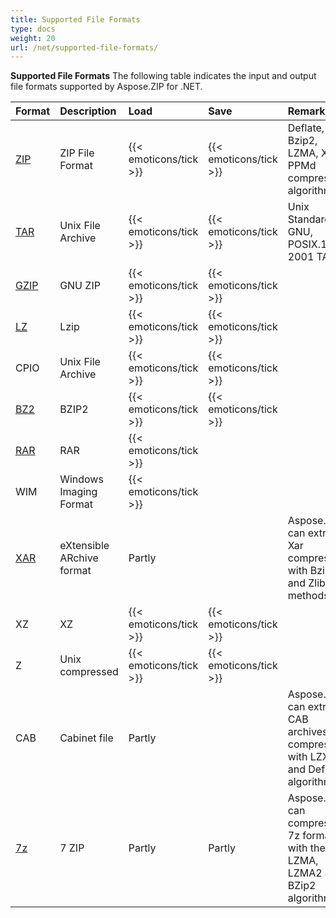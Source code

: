 ```yaml
---
title: Supported File Formats
type: docs
weight: 20
url: /net/supported-file-formats/
---
```


**Supported File Formats**
The following table indicates the input and output file formats supported by Aspose.ZIP for .NET.

|**Format**|**Description**|**Load**|**Save**|**Remarks**|
| :- | :- | :- | :- | :- |
|[ZIP](https://docs.fileformat.com/compression/zip/)|ZIP File Format|{{< emoticons/tick >}}|{{< emoticons/tick >}}|Deflate, Bzip2, LZMA, XZ or PPMd compression algorithms.|
|[TAR](https://docs.fileformat.com/compression/tar/)|Unix File Archive|{{< emoticons/tick >}}|{{< emoticons/tick >}}|Unix Standard, GNU, POSIX.1-2001 TAR|
|[GZIP](https://docs.fileformat.com/compression/gz/)|GNU ZIP|{{< emoticons/tick >}}|{{< emoticons/tick >}}| |
|[LZ](https://docs.fileformat.com/compression/lz/)|Lzip|{{< emoticons/tick >}}|{{< emoticons/tick >}}| |
|CPIO|Unix File Archive|{{< emoticons/tick >}}|{{< emoticons/tick >}}| |
|[BZ2](https://docs.fileformat.com/compression/bz2/)|BZIP2|{{< emoticons/tick >}}|{{< emoticons/tick >}}| |
|[RAR](https://docs.fileformat.com/compression/rar/)|RAR|{{< emoticons/tick >}}| | |
|WIM|Windows Imaging Format|{{< emoticons/tick >}}| | |
|[XAR](https://docs.fileformat.com/compression/xar/)|eXtensible ARchive format|Partly| |Aspose.ZIP can extract Xar compressed with Bzip2 and Zlib methods.|
|XZ|XZ|{{< emoticons/tick >}}|{{< emoticons/tick >}}| |
|Z|Unix compressed|{{< emoticons/tick >}}|{{< emoticons/tick >}}| |
|CAB|Cabinet file|Partly| |Aspose.ZIP can extract CAB archives compressed with LZX and Deflate algorithms.|
|[7z](https://docs.fileformat.com/compression/7z/)|7 ZIP|Partly|Partly|Aspose.ZIP can compress to 7z format with the LZMA, LZMA2 and BZip2 algorithms.|
